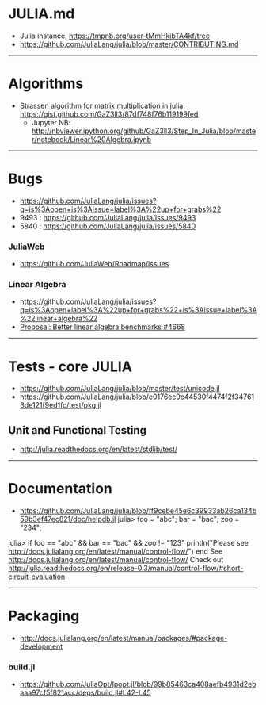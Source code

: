# JULIA.md

* Julia instance, https://tmpnb.org/user-tMmHkibTA4kf/tree
* https://github.com/JuliaLang/julia/blob/master/CONTRIBUTING.md

----

# Algorithms
* Strassen algorithm for matrix multiplication in julia: https://gist.github.com/GaZ3ll3/87df748f76b119199fed
   - Jupyter NB: http://nbviewer.ipython.org/github/GaZ3ll3/Step_In_Julia/blob/master/notebook/Linear%20Algebra.ipynb  

----

# Bugs
+ https://github.com/JuliaLang/julia/issues?q=is%3Aopen+is%3Aissue+label%3A%22up+for+grabs%22
+ 9493 : https://github.com/JuliaLang/julia/issues/9493
+ 5840 : https://github.com/JuliaLang/julia/issues/5840

### JuliaWeb
+ https://github.com/JuliaWeb/Roadmap/issues

### Linear Algebra 
+ https://github.com/JuliaLang/julia/issues?q=is%3Aopen+label%3A%22up+for+grabs%22+is%3Aissue+label%3A%22linear+algebra%22
+ [Proposal: Better linear algebra benchmarks #4668](https://github.com/JuliaLang/julia/issues/4668)

----

# Tests - core JULIA
* https://github.com/JuliaLang/julia/blob/master/test/unicode.jl
* https://github.com/JuliaLang/julia/blob/e0176ec9c44530f4474f2f347613de121f9ed1fc/test/pkg.jl
## Unit and Functional Testing
* http://julia.readthedocs.org/en/latest/stdlib/test/

----

# Documentation
* https://github.com/JuliaLang/julia/blob/ff9cebe45e6c39933ab26ca134b59b3ef47ec821/doc/helpdb.jl
julia> foo = "abc"; bar = "bac"; zoo = "234";

julia> if foo == "abc" && bar == "bac" && zoo != "123"
           println("Please see http://docs.julialang.org/en/latest/manual/control-flow/")
       end
See http://docs.julialang.org/en/latest/manual/control-flow/
Check out http://julia.readthedocs.org/en/release-0.3/manual/control-flow/#short-circuit-evaluation

----

# Packaging
+ http://docs.julialang.org/en/latest/manual/packages/#package-development

### build.jl
+ https://github.com/JuliaOpt/Ipopt.jl/blob/99b85463ca408aefb4931d2ebaaa97cf5f821acc/deps/build.jl#L42-L45





